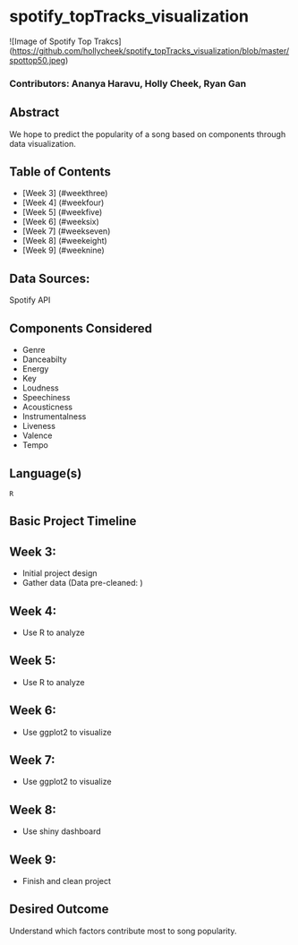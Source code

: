# spotify_topTracks_visualization

![Image of Spotify Top Trakcs]
(https://github.com/hollycheek/spotify_topTracks_visualization/blob/master/spottop50.jpeg)

### Contributors: Ananya Haravu, Holly Cheek, Ryan Gan

## Abstract 

We hope to predict the popularity of a song based on components through data visualization.

## Table of Contents
* [Week 3] (#weekthree)
* [Week 4] (#weekfour)
* [Week 5] (#weekfive)
* [Week 6] (#weeksix)
* [Week 7] (#weekseven)
* [Week 8] (#weekeight)
* [Week 9] (#weeknine)

## Data Sources:
   Spotify API

## Components Considered
   + Genre
   + Danceabilty
   + Energy
   + Key
   + Loudness
   + Speechiness
   + Acousticness
   + Instrumentalness
   + Liveness
   + Valence
   + Tempo

 ## Language(s)
 	R

 ## Basic Project Timeline

## <a name='weekthree'></a>Week 3:
  + Initial project design
  + Gather data (Data pre-cleaned: )
## <a name='weekfour'></a>Week 4:
  + Use R to analyze
## <a name='weekfive'></a>Week 5:
 + Use R to analyze
## <a name='weeksix'></a>Week 6:
 + Use ggplot2 to visualize
## <a name='weekseven'></a>Week 7:
 + Use ggplot2 to visualize
## <a name='weekeight'></a>Week 8:
 + Use shiny dashboard
## <a name='weeknine'></a>Week 9:

 + Finish and clean project

  ## Desired Outcome

  Understand which factors contribute most to song popularity. 
